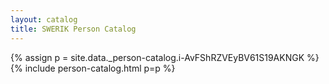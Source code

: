 ```yaml
---
layout: catalog
title: SWERIK Person Catalog
---
```

{% assign p = site.data._person-catalog.i-AvFShRZVEyBV61S19AKNGK %}
{% include person-catalog.html p=p %}

